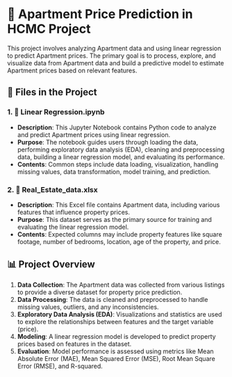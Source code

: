 # 🏡 Apartment Price Prediction in HCMC Project
This project involves analyzing Apartment data and using linear regression to predict Apartment prices. The primary goal is to process, explore, and visualize data from Apartment data and build a predictive model to estimate Apartment prices based on relevant features.

## 📁 Files in the Project
### 1. 📝 Linear Regression.ipynb
- **Description**: This Jupyter Notebook contains Python code to analyze and predict Apartment prices using linear regression.
- **Purpose**: The notebook guides users through loading the data, performing exploratory data analysis (EDA), cleaning and preprocessing data, building a linear regression model, and evaluating its performance.
- **Contents**: Common steps include data loading, visualization, handling missing values, data transformation, model training, and prediction.

### 2. 📄 Real_Estate_data.xlsx
- **Description**: This Excel file contains Apartment data, including various features that influence property prices.
- **Purpose**: This dataset serves as the primary source for training and evaluating the linear regression model.
- **Contents**: Expected columns may include property features like square footage, number of bedrooms, location, age of the property, and price.

## 📊 Project Overview

1. **Data Collection**: The Apartment data was collected from various listings to provide a diverse dataset for property price prediction.
2. **Data Processing**: The data is cleaned and preprocessed to handle missing values, outliers, and any inconsistencies.
3. **Exploratory Data Analysis (EDA)**: Visualizations and statistics are used to explore the relationships between features and the target variable (price).
4. **Modeling**: A linear regression model is developed to predict property prices based on features in the dataset.
5. **Evaluation**: Model performance is assessed using metrics like Mean Absolute Error (MAE), Mean Squared Error (MSE), Root Mean Square Error (RMSE), and R-squared.
